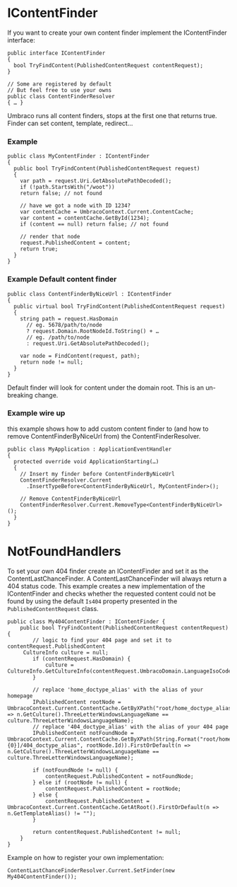 # IContentFinder

If you want to create your own content finder implement the IContentFinder interface:

	public interface IContentFinder
	{
	  bool TryFindContent(PublishedContentRequest contentRequest);
	}
	
    // Some are registered by default
	// But feel free to use your owns
	public class ContentFinderResolver
	{ … }

Umbraco runs all content finders, stops at the first one that returns true.
Finder can set content, template, redirect…

### Example 

    public class MyContentFinder : IContentFinder
    {
      public bool TryFindContent(PublishedContentRequest request)
      {
        var path = request.Uri.GetAbsolutePathDecoded();
        if (!path.StartsWith("/woot"))
        return false; // not found

        // have we got a node with ID 1234?
        var contentCache = UmbracoContext.Current.ContentCache;
        var content = contentCache.GetById(1234);
        if (content == null) return false; // not found

        // render that node
        request.PublishedContent = content;
        return true;
      }
    }

### Example Default content finder

    public class ContentFinderByNiceUrl : IContentFinder
    {
      public virtual bool TryFindContent(PublishedContentRequest request)
      {
        string path = request.HasDomain
          // eg. 5678/path/to/node
          ? request.Domain.RootNodeId.ToString() + …
          // eg. /path/to/node
          : request.Uri.GetAbsolutePathDecoded();
      
        var node = FindContent(request, path);
        return node != null;
      }
    }

Default finder will look for content under the domain root.
This is an un-breaking change.

### Example wire up

this example shows how to add custom content finder to (and how to remove ContentFinderByNiceUrl from) the ContentFinderResolver.

    public class MyApplication : ApplicationEventHandler
    {
      protected override void ApplicationStarting(…) 
      {
        // Insert my finder before ContentFinderByNiceUrl
        ContentFinderResolver.Current
          .InsertTypeBefore<ContentFinderByNiceUrl, MyContentFinder>();

        // Remove ContentFinderByNiceUrl
        ContentFinderResolver.Current.RemoveType<ContentFinderByNiceUrl>();
      }
    }

# NotFoundHandlers

To set your own 404 finder create an IContentFinder and set it as the ContentLastChanceFinder.
A ContentLastChanceFinder will always return a 404 status code. This example creates a new implementation of the IContentFinder and checks whether the requested content could not be found by using the default `Is404` property presented in the `PublishedContentRequest` class.

    public class My404ContentFinder : IContentFinder {
    	public bool TryFindContent(PublishedContentRequest contentRequest) {
            // logic to find your 404 page and set it to contentRequest.PublishedContent
	     CultureInfo culture = null;
            if (contentRequest.HasDomain) {
                culture = CultureInfo.GetCultureInfo(contentRequest.UmbracoDomain.LanguageIsoCode);
            }

            // replace 'home_doctype_alias' with the alias of your homepage
            IPublishedContent rootNode = UmbracoContext.Current.ContentCache.GetByXPath("root/home_doctype_alias").FirstOrDefault(n => n.GetCulture().ThreeLetterWindowsLanguageName == culture.ThreeLetterWindowsLanguageName);
            // replace '404_doctype_alias' with the alias of your 404 page
            IPublishedContent notFoundNode = UmbracoContext.Current.ContentCache.GetByXPath(String.Format("root/homeDocType[id={0}]/404_doctype_alias", rootNode.Id)).FirstOrDefault(n => n.GetCulture().ThreeLetterWindowsLanguageName == culture.ThreeLetterWindowsLanguageName);

            if (notFoundNode != null) {
                contentRequest.PublishedContent = notFoundNode;
            } else if (rootNode != null) {
                contentRequest.PublishedContent = rootNode;
            } else {
                contentRequest.PublishedContent = UmbracoContext.Current.ContentCache.GetAtRoot().FirstOrDefault(n => n.GetTemplateAlias() != "");
            }

            return contentRequest.PublishedContent != null;
	    }
    }
    
Example on how to register your own implementation:

    ContentLastChanceFinderResolver.Current.SetFinder(new My404ContentFinder());
